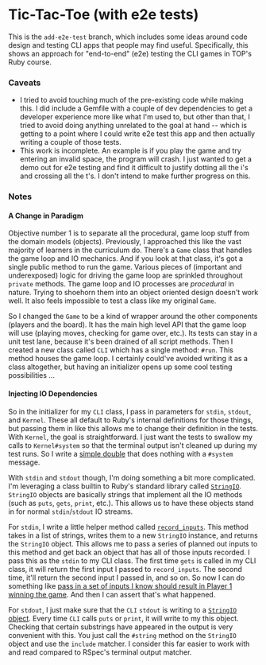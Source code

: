 # Tic-Tac-Toe (with e2e tests)

This is the `add-e2e-test` branch, which includes some ideas around code design and testing CLI apps that people may find useful. Specifically, this shows an approach for "end-to-end" (e2e) testing the CLI games in TOP's Ruby course.

### Caveats
- I tried to avoid touching much of the pre-existing code while making this. I did include a Gemfile with a couple of dev dependencies to get a developer experience more like what I'm used to, but other than that, I tried to avoid doing anything unrelated to the goal at hand -- which is getting to a point where I could write e2e test this app and then actually writing a couple of those tests.
- This work is incomplete. An example is if you play the game and try entering an invalid space, the program will crash. I just wanted to get a demo out for e2e testing and find it difficult to justify dotting all the i's and crossing all the t's. I don't intend to make further progress on this.

### Notes

#### A Change in Paradigm
Objective number 1 is to separate all the procedural, game loop stuff from the domain models (objects). Previously, I approached this like the vast majority of learners in the curriculum do. There's a `Game` class that handles the game loop and IO mechanics. And if you look at that class, it's got a single public method to run the game. Various pieces of (important and underexposed) logic for driving the game loop are sprinkled throughout `private` methods. The game loop and IO processes are *procedural* in nature. Trying to shoehorn them into an object oriented design doesn't work well. It also feels impossible to test a class like my original `Game`.

So I changed the `Game` to be a kind of wrapper around the other components (players and the board). It has the main high level API that the game loop will use (playing moves, checking for game over, etc.). Its tests can stay in a unit test lane, because it's been drained of all script methods. Then I created a new class called `CLI` which has a single method: `#run`. This method houses the game loop. I certainly could've avoided writing it as a class altogether, but having an initializer opens up some cool testing possibilities ...

#### Injecting IO Dependencies
So in the initializer for my `CLI` class, I pass in parameters for `stdin`, `stdout`, and `Kernel`. These all default to Ruby's internal definitions for those things, but passing them in like this allows me to change their definition in the tests. With `Kernel`, the goal is straightforward. I just want the tests to swallow my calls to `Kernel#system` so that the terminal output isn't cleaned up during my test runs. So I write a [simple double](https://github.com/JoshDevHub/Tic-Tac-Toe/blob/add-e2e-tests/spec/tic_tac_toe/cli_spec.rb#L12) that does nothing with a `#system` message.

With `stdin` and `stdout` though, I'm doing something a bit more complicated. I'm leveraging a class builtin to Ruby's standard library called [`StringIO`](https://docs.ruby-lang.org/en/3.2/StringIO.html). `StringIO` objects are basically strings that implement all the IO methods (such as `puts`, `gets`, `print`, etc.). This allows us to have these objects stand in for normal `stdin`/`stdout` IO streams.

For `stdin`, I write a little helper method called [`record_inputs`](https://github.com/JoshDevHub/Tic-Tac-Toe/blob/add-e2e-tests/spec/tic_tac_toe/cli_spec.rb#L1-L6). This method takes in a list of strings, writes them to a new `StringIO` instance, and returns the `StringIO` object. This allows me to pass a series of planned out inputs to this method and get back an object that has all of those inputs recorded. I pass this as the `stdin` to my CLI class. The first time `gets` is called in my CLI class, it will return the first input I passed to `record_inputs`. The second time, it'll return the second input I passed in, and so on. So now I can do something like [pass in a set of inputs I know should result in Player 1 winning the game](https://github.com/JoshDevHub/Tic-Tac-Toe/blob/add-e2e-tests/spec/tic_tac_toe/cli_spec.rb#L19). And then I can assert that's what happened.

For `stdout`, I just make sure that the `CLI` `stdout` is writing to a [`StringIO` object](https://github.com/JoshDevHub/Tic-Tac-Toe/blob/add-e2e-tests/spec/tic_tac_toe/cli_spec.rb#L13). Every time `CLI` calls `puts` or `print`, it will write to my this object. Checking that certain substrings have appeared in the output is very convenient with this. You just call the `#string` method on the `StringIO` object and use the `include` matcher. I consider this far easier to work with and read compared to RSpec's terminal output matcher.
